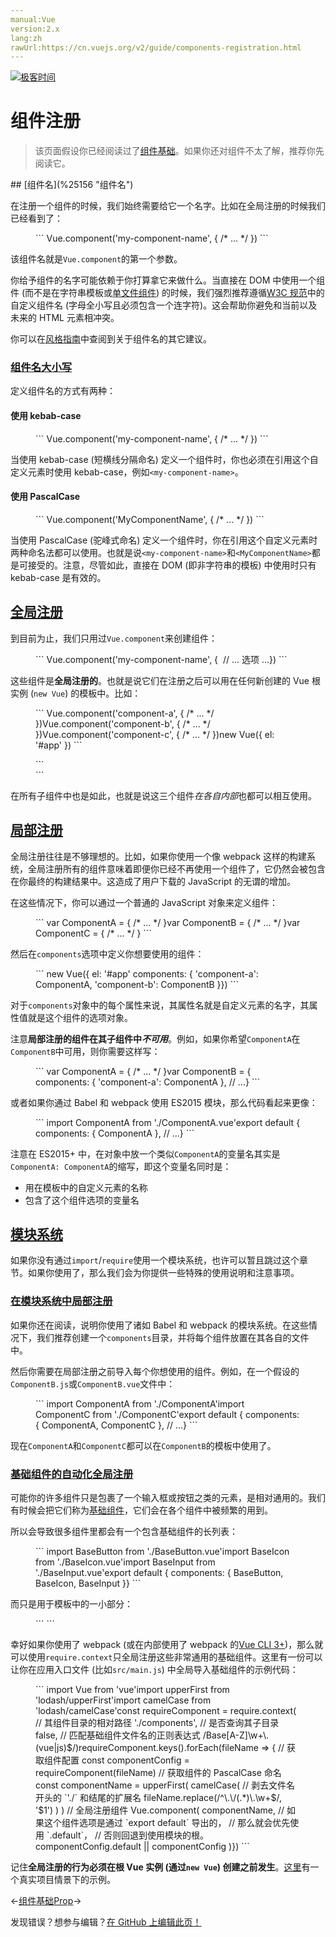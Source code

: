 ```yaml
---
manual:Vue
version:2.x
lang:zh
rawUrl:https://cn.vuejs.org/v2/guide/components-registration.html
---
```


[![极客时间](%24789.gif "")](%24797 "")

# 组件注册
<blockquote>

该页面假设你已经阅读过了[组件基础](%24818 "")。如果你还对组件不太了解，推荐你先阅读它。

</blockquote>
## [组件名](%25156 "组件名")<a name="组件名"></a>


在注册一个组件的时候，我们始终需要给它一个名字。比如在全局注册的时候我们已经看到了：

<figure>```
Vue.component('my-component-name', { /* ... */ })
``` 

</figure>

该组件名就是`Vue.component`的第一个参数。



你给予组件的名字可能依赖于你打算拿它来做什么。当直接在 DOM 中使用一个组件 (而不是在字符串模板或[单文件组件](%24799 "")) 的时候，我们强烈推荐遵循[W3C 规范](%25157 "")中的自定义组件名 (字母全小写且必须包含一个连字符)。这会帮助你避免和当前以及未来的 HTML 元素相冲突。



你可以在[风格指南](%25158 "")中查阅到关于组件名的其它建议。


### [组件名大小写](%25159 "组件名大小写")<a name="组件名大小写"></a>


定义组件名的方式有两种：


#### [](%25160 "使用 kebab-case")使用 kebab-case<a name="使用-kebab-case"></a>
<figure>```
Vue.component('my-component-name', { /* ... */ })
``` 

</figure>

当使用 kebab-case (短横线分隔命名) 定义一个组件时，你也必须在引用这个自定义元素时使用 kebab-case，例如`<my-component-name>`。


#### [](%25161 "使用 PascalCase")使用 PascalCase<a name="使用-PascalCase"></a>
<figure>```
Vue.component('MyComponentName', { /* ... */ })
``` 

</figure>

当使用 PascalCase (驼峰式命名) 定义一个组件时，你在引用这个自定义元素时两种命名法都可以使用。也就是说`<my-component-name>`和`<MyComponentName>`都是可接受的。注意，尽管如此，直接在 DOM (即非字符串的模板) 中使用时只有 kebab-case 是有效的。


## [全局注册](%25162 "全局注册")<a name="全局注册"></a>


到目前为止，我们只用过`Vue.component`来创建组件：

<figure>```
Vue.component('my-component-name', {  // ... 选项 ...})
``` 

</figure>

这些组件是**全局注册的**。也就是说它们在注册之后可以用在任何新创建的 Vue 根实例 (`new Vue`) 的模板中。比如：

<figure>```
Vue.component('component-a', { /* ... */ })Vue.component('component-b', { /* ... */ })Vue.component('component-c', { /* ... */ })new Vue({ el: '#app' })
``` 

</figure><figure>```
<div id="app">  <component-a></component-a>  <component-b></component-b>  <component-c></component-c></div>
``` 

</figure>

在所有子组件中也是如此，也就是说这三个组件<em>在各自内部</em>也都可以相互使用。


## [局部注册](%25163 "局部注册")<a name="局部注册"></a>


全局注册往往是不够理想的。比如，如果你使用一个像 webpack 这样的构建系统，全局注册所有的组件意味着即便你已经不再使用一个组件了，它仍然会被包含在你最终的构建结果中。这造成了用户下载的 JavaScript 的无谓的增加。



在这些情况下，你可以通过一个普通的 JavaScript 对象来定义组件：

<figure>```
var ComponentA = { /* ... */ }var ComponentB = { /* ... */ }var ComponentC = { /* ... */ }
``` 

</figure>

然后在`components`选项中定义你想要使用的组件：

<figure>```
new Vue({  el: '#app'  components: {    'component-a': ComponentA,    'component-b': ComponentB  }})
``` 

</figure>

对于`components`对象中的每个属性来说，其属性名就是自定义元素的名字，其属性值就是这个组件的选项对象。



注意**局部注册的组件在其子组件中<em>不可用</em>**。例如，如果你希望`ComponentA`在`ComponentB`中可用，则你需要这样写：

<figure>```
var ComponentA = { /* ... */ }var ComponentB = {  components: {    'component-a': ComponentA  },  // ...}
``` 

</figure>

或者如果你通过 Babel 和 webpack 使用 ES2015 模块，那么代码看起来更像：

<figure>```
import ComponentA from './ComponentA.vue'export default {  components: {    ComponentA  },  // ...}
``` 

</figure>

注意在 ES2015+ 中，在对象中放一个类似`ComponentA`的变量名其实是`ComponentA: ComponentA`的缩写，即这个变量名同时是：


* 用在模板中的自定义元素的名称
* 包含了这个组件选项的变量名

## [模块系统](%25164 "模块系统")<a name="模块系统"></a>


如果你没有通过`import`/`require`使用一个模块系统，也许可以暂且跳过这个章节。如果你使用了，那么我们会为你提供一些特殊的使用说明和注意事项。


### [在模块系统中局部注册](%25165 "在模块系统中局部注册")<a name="在模块系统中局部注册"></a>


如果你还在阅读，说明你使用了诸如 Babel 和 webpack 的模块系统。在这些情况下，我们推荐创建一个`components`目录，并将每个组件放置在其各自的文件中。



然后你需要在局部注册之前导入每个你想使用的组件。例如，在一个假设的`ComponentB.js`或`ComponentB.vue`文件中：

<figure>```
import ComponentA from './ComponentA'import ComponentC from './ComponentC'export default {  components: {    ComponentA,    ComponentC  },  // ...}
``` 

</figure>

现在`ComponentA`和`ComponentC`都可以在`ComponentB`的模板中使用了。


### [基础组件的自动化全局注册](%25166 "基础组件的自动化全局注册")<a name="基础组件的自动化全局注册"></a>


可能你的许多组件只是包裹了一个输入框或按钮之类的元素，是相对通用的。我们有时候会把它们称为[基础组件](%25158 "")，它们会在各个组件中被频繁的用到。



所以会导致很多组件里都会有一个包含基础组件的长列表：

<figure>```
import BaseButton from './BaseButton.vue'import BaseIcon from './BaseIcon.vue'import BaseInput from './BaseInput.vue'export default {  components: {    BaseButton,    BaseIcon,    BaseInput  }}
``` 

</figure>

而只是用于模板中的一小部分：

<figure>```
<BaseInput  v-model="searchText"  @keydown.enter="search"/><BaseButton @click="search">  <BaseIcon name="search"/></BaseButton>
``` 

</figure>

幸好如果你使用了 webpack (或在内部使用了 webpack 的[Vue CLI 3+](%24846 ""))，那么就可以使用`require.context`只全局注册这些非常通用的基础组件。这里有一份可以让你在应用入口文件 (比如`src/main.js`) 中全局导入基础组件的示例代码：

<figure>```
import Vue from 'vue'import upperFirst from 'lodash/upperFirst'import camelCase from 'lodash/camelCase'const requireComponent = require.context(  // 其组件目录的相对路径  './components',  // 是否查询其子目录  false,  // 匹配基础组件文件名的正则表达式  /Base[A-Z]\w+\.(vue|js)$/)requireComponent.keys().forEach(fileName => {  // 获取组件配置  const componentConfig = requireComponent(fileName)  // 获取组件的 PascalCase 命名  const componentName = upperFirst(    camelCase(      // 剥去文件名开头的 `'./` 和结尾的扩展名      fileName.replace(/^\.\/(.*)\.\w+$/, '$1')    )  )  // 全局注册组件  Vue.component(    componentName,    // 如果这个组件选项是通过 `export default` 导出的，    // 那么就会优先使用 `.default`，    // 否则回退到使用模块的根。    componentConfig.default || componentConfig  )})
``` 

</figure>

记住**全局注册的行为必须在根 Vue 实例 (通过`new Vue`) 创建之前发生**。[这里](%25167 "")有一个真实项目情景下的示例。

←[组件基础](%24818 "")[Prop](%24950 "")→

发现错误？想参与编辑？[在 GitHub 上编辑此页！](%25168 "")

